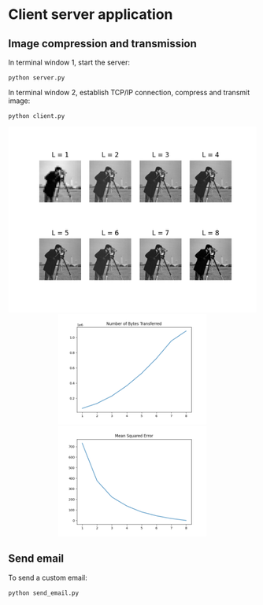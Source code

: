 # Client server application

## Image compression and transmission
In terminal window 1, start the server:

```
python server.py
```

In terminal window 2, establish TCP/IP connection, compress and transmit image:

```
python client.py
```

<div align="center">
    <img src="./All.png" alt="All" width="600" style="display:inline-block;">
</div>

<div align="center">
    <img src="./Bytes.png" alt="Bytes" width="300" style="display:inline-block;">
    <img src="./MSE.png" alt="MSE" width="300" style="display:inline-block;">
</div>

## Send email

To send a custom email:

```
python send_email.py
```